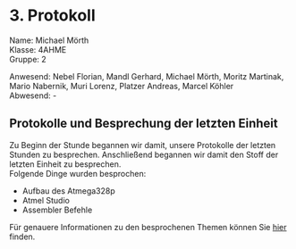 # 3. Protokoll

Name: Michael Mörth  
Klasse: 4AHME  
Gruppe: 2  

Anwesend: Nebel Florian, Mandl Gerhard, Michael Mörth, Moritz Martinak, Mario Nabernik, Muri Lorenz, Platzer Andreas, Marcel Köhler    
Abwesend: -

## Protokolle und Besprechung der letzten Einheit

Zu Beginn der Stunde begannen wir damit, unsere Protokolle der letzten Stunden zu besprechen. Anschließend begannen wir damit den Stoff der letzten Einheit zu besprechen.  
Folgende Dinge wurden besprochen:
* Aufbau des Atmega328p
* Atmel Studio
* Assembler Befehle

Für genauere Informationen zu den besprochenen Themen können Sie [hier](https://github.com/HTLMechatronics/m14-la1-sx/blob/moemim14/moemim14/Protokoll2_7.11.2017.md) finden.
